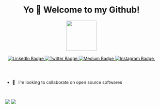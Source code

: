 <div id="header" align="center">
<h1 align="center"> Yo 👋 Welcome to my Github!</h1>
<img src="https://media.giphy.com/media/USV0ym3bVWQJJmNu3N/giphy.gif" width="100"/>
  <br /><br />
<div id="badges">
  <a href="https://www.linkedin.com/in/deeprajpradhan/">
    <img src="https://img.shields.io/badge/LinkedIn-blue?style=flat&logo=linkedin&logoColor=white" alt="LinkedIn Badge"/>
  </a>
  <a href="https://twitter.com/thecoder95">
    <img src="https://img.shields.io/badge/Twitter-blue?style=flat&logo=twitter&logoColor=white" alt="Twitter Badge"/>
  </a>
  <a href="https://medium.com/@deeprajpradhan">
    <img src="https://img.shields.io/badge/Medium-black?style=flat&logo=Medium&logoColor=white" alt="Medium Badge"/>
  </a>
  <a href="https://www.instagram.com/articblade/">
    <img src="https://img.shields.io/badge/Instagram-red?style=flat&logo=Instagram&logoColor=white" alt="Instagram Badge"/>
  </a>
  
<img src="https://komarev.com/ghpvc/?username=ArticB&style=flat-square&color=blue" alt=""/>
</div>
</div>

<br /><br />
<!-- - 🔭 &ensp;I’m currently working on my <a href="https://trackv.in">trackv.in</a> project
- 🌱 &ensp;I’m currently learning React and Flutter -->
- 🦾 &ensp;I’m looking to collaborate on open source softwares

<br /><br />
<img  src="https://github-readme-stats.vercel.app/api?username=articb&hide=contribs&count_private=true&show_icons=true&theme=radical" />  <img src="https://github-readme-stats.vercel.app/api/top-langs/?username=articb&layout=compact&theme=radical" />


